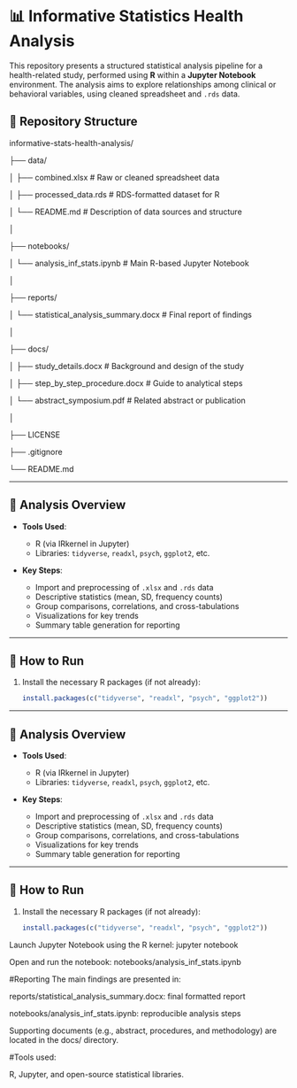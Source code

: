 # 📊 Informative Statistics Health Analysis

This repository presents a structured statistical analysis pipeline for a health-related study, performed using **R** within a **Jupyter Notebook** environment. The analysis aims to explore relationships among clinical or behavioral variables, using cleaned spreadsheet and `.rds` data.

## 📁 Repository Structure

informative-stats-health-analysis/

├── data/

│ ├── combined.xlsx # Raw or cleaned spreadsheet data

│ ├── processed_data.rds # RDS-formatted dataset for R

│ └── README.md # Description of data sources and structure

│

├── notebooks/

│ └── analysis_inf_stats.ipynb # Main R-based Jupyter Notebook

│

├── reports/

│ └── statistical_analysis_summary.docx # Final report of findings

│

├── docs/

│ ├── study_details.docx # Background and design of the study

│ ├── step_by_step_procedure.docx # Guide to analytical steps

│ └── abstract_symposium.pdf # Related abstract or publication

│

├── LICENSE

├── .gitignore

└── README.md


---

## 🧪 Analysis Overview

- **Tools Used**:  
  - R (via IRkernel in Jupyter)  
  - Libraries: `tidyverse`, `readxl`, `psych`, `ggplot2`, etc.

- **Key Steps**:
  - Import and preprocessing of `.xlsx` and `.rds` data
  - Descriptive statistics (mean, SD, frequency counts)
  - Group comparisons, correlations, and cross-tabulations
  - Visualizations for key trends
  - Summary table generation for reporting

---

## 🔧 How to Run

1. Install the necessary R packages (if not already):
   ```r
   install.packages(c("tidyverse", "readxl", "psych", "ggplot2"))


---

## 🧪 Analysis Overview

- **Tools Used**:  
  - R (via IRkernel in Jupyter)  
  - Libraries: `tidyverse`, `readxl`, `psych`, `ggplot2`, etc.

- **Key Steps**:
  - Import and preprocessing of `.xlsx` and `.rds` data
  - Descriptive statistics (mean, SD, frequency counts)
  - Group comparisons, correlations, and cross-tabulations
  - Visualizations for key trends
  - Summary table generation for reporting

---

## 🔧 How to Run

1. Install the necessary R packages (if not already):
   ```r
   install.packages(c("tidyverse", "readxl", "psych", "ggplot2"))

Launch Jupyter Notebook using the R kernel:
jupyter notebook

Open and run the notebook:
notebooks/analysis_inf_stats.ipynb

#Reporting
The main findings are presented in:

reports/statistical_analysis_summary.docx: final formatted report

notebooks/analysis_inf_stats.ipynb: reproducible analysis steps

Supporting documents (e.g., abstract, procedures, and methodology) are located in the docs/ directory.


#Tools used: 

R, Jupyter, and open-source statistical libraries.


